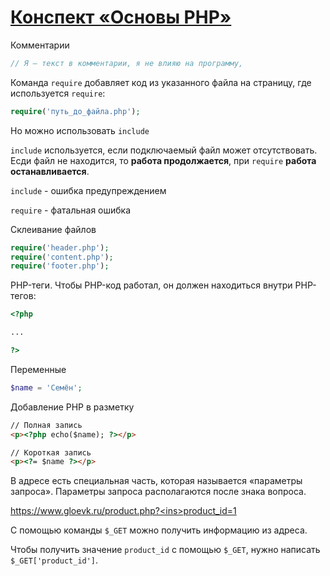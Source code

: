 # [Конспект «Основы PHP»](https://htmlacademy.ru/courses/337/run/16)

Комментарии

```php
// Я — текст в комментарии, я не влияю на программу,
```

Команда `require` добавляет код из указанного файла на страницу, где используется `require`:

```php
require('путь_до_файла.php');
```

Но можно использовать `include`

`include` используется, если подключаемый файл может отсутствовать. Есди файл не находится, то **работа продолжается**, при `require` **работа останавливается**.

`include` - ошибка предупреждением

`require` - фатальная ошибка

Склеивание файлов

```php
require('header.php');
require('content.php');
require('footer.php');
```

PHP-теги. Чтобы PHP-код работал, он должен находиться внутри PHP-тегов:

```php
<?php

...

?>  
```

Переменные

```php
$name = 'Семён';
```

Добавление PHP в разметку

```html
// Полная запись
<p><?php echo($name); ?></p>

// Короткая запись
<p><?= $name ?></p>
```

В адресе есть специальная часть, которая называется «параметры запроса». Параметры запроса располагаются после знака вопроса.


https://www.gloevk.ru/product.php?<ins>product_id=1</ins>


С помощью команды `$_GET` можно получить информацию из адреса.

Чтобы получить значение `product_id` с помощью `$_GET`, нужно написать `$_GET['product_id']`.

